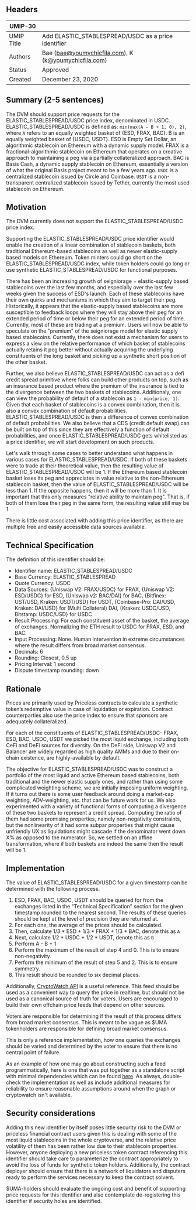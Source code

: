 ## Headers
| UMIP-30     |                                                                                                                                          |
|------------|------------------------------------------------------------------------------------------------------------------------------------------|
| UMIP Title | Add ELASTIC_STABLESPREAD/USDC as a price identifier              |
| Authors    | Bae (bae@youmychicfila.com), K (k@youmychicfila.com) |
| Status     | Approved                                                                                                                                    |
| Created    | December 23, 2020                                                                                                                           |
 
## Summary (2-5 sentences)
The DVM should support price requests for the ELASTIC_STABLESPREAD/USDC price index, denominated in USDC. ELASTIC_STABLESPREAD/USDC is defined as: `min(max(A - B + 1, 0), 2)`, where `A` refers to an equally weighted basket of {ESD, FRAX, BAC}. B is an equally weighted basket of {USDC, USDT}. ESD is Empty Set Dollar, an algorithmic stablecoin on Ethereum with a dynamic supply model. FRAX is a fractional-algorithmic stablecoin on Ethereum that operates on a creative approach to maintaining a peg via a partially collateralized approach. BAC is Basis Cash, a dynamic supply stablecoin on Ethereum, essentially a version of what the original Basis project meant to be a few years ago. `USDC` is a centralized stablecoin issued by Circle and Coinbase. `USDT` is a non-transparent centralized stablecoin issued by Tether, currently the most used stablecoin on Ethereum.

## Motivation
The DVM currently does not support the ELASTIC_STABLESPREAD/USDC price index. 
 
Supporting the ELASTIC_STABLESPREAD/USDC price identifier would enable the creation of a linear combination of stablecoin baskets, both traditional Ethereum-based stablecoins as well as newer elastic-supply based models on Ethereum. Token minters could go short on the ELASTIC_STABLESPREAD/USDC index, while token holders could go long or use synthetic ELASTIC_STABLESPREAD/USDC for functional purposes.
 
There has been an increasing growth of seigniorage + elastic-supply based stablecoins over the last few months, and especially over the last few weeks given the success of ESD's launch. Each of these stablecoins have their own quirks and mechanisms in which they aim to target their peg. Historically, it appears that the elastic-supply based stablecoins are more susceptible to feedback loops where they will stay above their peg for an extended period of time or below their peg for an extended period of time. Currently, most of these are trading at a premium. Users will now be able to speculate on the "premium" of the seigniorage model for elastic supply based stablecoins. Currently, there does not exist a mechanism for users to express a view on the relative performance of which basket of stablecoins actually retains it peg better without actually acquiring the underlying constituents of the long basket and picking up a synthetic short position of the other basket. 

Further, we also believe ELASTIC_STABLESPREAD/USDC can act as a defi credit spread primitive where folks can build other products on top, such as an insurance based product where the premium of the insurance is tied to the divergence between the two baskets of stablecoins. Additionaly, one can view the probability of default of a stablecoin as `1 - min(price, 1)`. Given that each basket of stablecoins is a convex combination, then it is also a convex combination of default probabilities. ELASTIC_STABLESPREAD/USDC is then a difference of convex combination of default probabilities. We also believe that a CDS (credit default swap) can be built on top of this since they are effectively a function of default probabilities, and once ELASTIC_STABLESPREAD/USDC gets whitelisted as a price identifier, we will start development on such products.

Let's walk through some cases to better understand what happens in various cases for ELASTIC_STABLESPREAD/USDC. If both of these baskets were to trade at their theoretical value, then the resulting value of ELASTIC_STABLESPREAD/USDC will be 1. If the Ethereum based stablecoin basket loses its peg and appreciates in value relative to the non-Ethereum stablecoin basket, then the value of ELASTIC_STABLESPREAD/USDC will be less than 1. If the opposite happens, then it will be more than 1. It is important that this only measures "relative ability to maintain peg". That is, if both of them lose their peg in the same form, the resulting value still may be 1. 
 
There is little cost associated with adding this price identifier, as there are multiple free and easily accessible data sources available.
 
## Technical Specification
The definition of this identifier should be:
 
- Identifier name: ELASTIC_STABLESPREAD/USDC
- Base Currency: ELASTIC_STABLESPREAD
- Quote Currency: USDC
- Data Sources: {Uniswap V2: FRAX/USDC} for FRAX, {Uniswap V2: ESD/USDC} for ESD, {Uniswap v2: BAC/DAI} for BAC, {Bitfinex: UST/USD, Kraken: USDT/USD} for USDT, {Coinbase-Pro: DAI/USD, Kraken: DAI/USD} for (Multi Collateral) DAI, {Kraken: USDC/USD, Bitstamp: USDC/USD} for USDC
- Result Processing: For each constituent asset of the basket, the average of exchanges. Normalizing the ETH result to USDC for FRAX, ESD, and BAC.
- Input Processing: None. Human intervention in extreme circumstances where the result differs from broad market consensus.
- Decimals: 6
- Rounding: Closest, 0.5 up
- Pricing Interval: 1 second
- Dispute timestamp rounding: down
 
## Rationale
Prices are primarily used by Priceless contracts to calculate a synthetic token’s redemptive value in case of liquidation or expiration. Contract counterparties also use the price index to ensure that sponsors are adequately collateralized.

For each of the constituents of ELASTIC_STABLESPREAD/USDC- FRAX, ESD, BAC, USDC, USDT we picked the most liquid exchange, including both CeFi and DeFi sources for diversity. On the DeFi side, Uniswap V2 and Balancer are widely regarded as high quality AMMs and due to their on-chain existence, are highly-available by default. 

The objective for ELASTIC_STABLESPREAD/USDC was to construct a portfolio of the most liquid and active Ethereum based stablecoins, both traditional and the newer elastic supply ones, and rather than using some complicated weighting scheme, we are initially imposing uniform weighting. If it turns out there is some user feedback around doing a market-cap weighting, ADV-weighting, etc. that can be future work for us. We also experimented with a variety of functional forms of computing a divergence of these two baskets to represent a credit spread. Computing the ratio of them had some promising properties, namely non-negativity constraints, but the nonlinearity of it had some subpar properties that might cause unfriendly UX as liquidations might cascade if the denominator went down X% as opposed to the numerator. So, we settled on an affine transformation, where if both baskets are indeed the same then the result will be 1.

## Implementation
 
The value of ELASTIC_STABLESPREAD/USDC for a given timestamp can be determined with the following process.
 
1. ESD, FRAX, BAC, USDC, USDT should be queried for from the exchanges listed in the "Technical Specification" section for the given timestamp rounded to the nearest second. The results of these queries should be kept at the level of precision they are returned at.
2. For each one, the average of the prices should be calculated.
3. Then, calculate 1/3 * ESD + 1/3 * FRAX + 1/3 * BAC, denote this as `A`
4. Next, calculate 1/2 * USDC + 1/2 * USDT, denote this as `B`
5. Perform A - B + 1
6. Perform the maximum of the result of step 4 and 0. This is to ensure non-negativity. 
7. Perform the minimum of the result of step 5 and 2. This is to ensure symmetry.
8. This result should be rounded to six decimal places.
 
Additionally, [CryptoWatch API](https://docs.cryptowat.ch/rest-api/) is a useful reference. This feed should be used as a convenient way to query the price in realtime, but should not be used as a canonical source of truth for voters. Users are encouraged to build their own offchain price feeds that depend on other sources.
 
Voters are responsible for determining if the result of this process differs from broad market consensus. This is meant to be vague as $UMA tokenholders are responsible for defining broad market consensus.
 
This is only a reference implementation, how one queries the exchanges should be varied and determined by the voter to ensure that there is no central point of failure.

As an example of how one may go about constructing such a feed programmatically, here is one that was put together as a standalone script with minimal dependencies which can be found [here](https://gist.github.com/chicfilabae/88b5805164d9d5347b9f72b371c237cb). As always, double-check the implementation as well as include additional measures for reliability to ensure reasonable assumptions around when the graph or cryptowatch isn't available. 
 
## Security considerations
Adding this new identifier by itself poses little security risk to the DVM or priceless financial contract users given this is dealing with some of the most liquid stablecoins in the whole cryptoverse, and the relative price volatility of them has been rather low due to their stablecoin properties. However, anyone deploying a new priceless token contract referencing this identifier should take care to parameterize the contract appropriately to avoid the loss of funds for synthetic token holders. Additionally, the contract deployer should ensure that there is a network of liquidators and disputers ready to perform the services necessary to keep the contract solvent.
 
$UMA-holders should evaluate the ongoing cost and benefit of supporting price requests for this identifier and also contemplate de-registering this identifier if security holes are identified.

